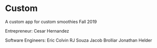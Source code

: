 # Custom

A custom app for custom smoothies
Fall 2019

Entrepreneur:
Cesar Hernandez

Software Engineers:
Eric Colvin
RJ Souza
Jacob Brolliar
Jonathan Helder
